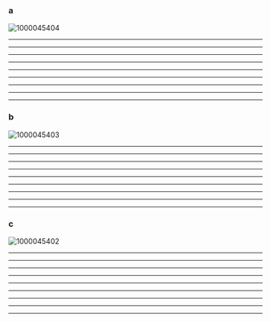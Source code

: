 ### a
![1000045404](https://github.com/user-attachments/assets/cdbb8675-dd50-429a-b181-b4a74d12e972)


***
***
***
***
***
***
***
***
***


### b
![1000045403](https://github.com/user-attachments/assets/672f74c9-6ad3-4e07-b0e7-c5560cec15a4)




***
***
***
***
***
***
***
***
***






### c
![1000045402](https://github.com/user-attachments/assets/2723dc44-58e8-4aec-b9f7-184f215d6df0)

***
***
***
***
***
***
***
***
***
